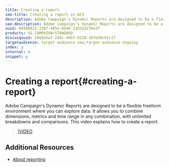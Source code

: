 ```yaml
---
title: Creating a report
seo-title: Creating a report in ACS
description: Adobe Campaign's Dynamic Reports are designed to be a flexible freeform environment where you can explore data. It allows you to combine dimensions, metrics and time range in any combination, with unlimited breakdowns and comparisons. This video explains how to create a report.
seo-description: Adobe Campaign's Dynamic Reports are designed to be a flexible freeform environment where you can explore data. It allows you to combine dimensions, metrics and time range in any combination, with unlimited breakdowns and comparisons. This video explains how to create a report.
uuid: 04508822-1387-485e-8846-2103a3276e3f
products: SG_CAMPAIGN/STANDARD
discoiquuid: 20e9a5a7-2d9c-495f-9228-36fe50c91c17
targetaudience: target-audience new;target-audience ongoing
index: y
internal: n
snippet: y
---
```


# Creating a report{#creating-a-report}

Adobe Campaign's Dynamic Reports are designed to be a flexible freeform environment where you can explore data. It allows you to combine dimensions, metrics and time range in any combination, with unlimited breakdowns and comparisons. This video explains how to create a report.

>[!VIDEO](https://video.tv.adobe.com/v/25264/?quality=9)

## Additional Resources

* [About reporting](https://helpx.adobe.com/campaign/standard/reporting/user-guide.html?topic=/campaign/standard/reporting/morehelp/about-reporting.ug.js)
